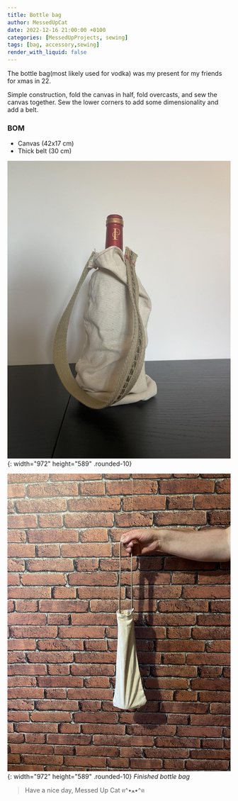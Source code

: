 ```yaml
---
title: Bottle bag
author: MessedUpCat
date: 2022-12-16 21:00:00 +0100
categories: [MessedUpProjects, sewing]
tags: [bag, accessory,sewing]
render_with_liquid: false
---
```

The bottle bag(most likely used for vodka) was my present for my friends for xmas in 22. 

Simple construction, fold the canvas in half, fold overcasts, and sew the canvas together. Sew the lower corners to add some dimensionality and add a belt. 

### BOM
- Canvas (42x17 cm)
- Thick belt (30 cm)

![Desktop View](/assets/2022-12-16-bottle-bag/Bottle%20bag.jpg){: width="972" height="589" .rounded-10}



![Desktop View](/assets/2022-12-16-bottle-bag/bottle%20bag%202.jpg){: width="972" height="589" .rounded-10}
_Finished bottle bag_

>Have a nice day, Messed Up Cat ฅ^•ﻌ•^ฅ